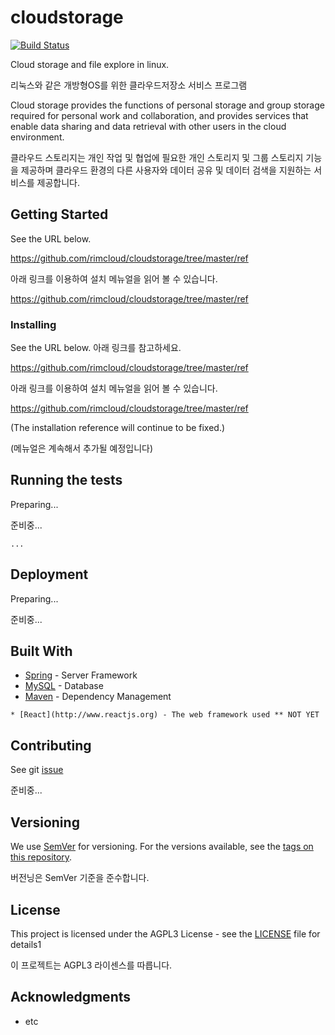 # cloudstorage

[![Build Status](https://travis-ci.org/rimcloud/cloudstorage.svg?branch=master)](https://travis-ci.org/rimcloud/cloudstorage)

Cloud storage and file explore in linux.

리눅스와 같은 개방형OS를 위한 클라우드저장소 서비스 프로그램

Cloud storage provides the functions of personal storage and group storage required for personal work and collaboration, and provides services that enable data sharing and data retrieval with other users in the cloud environment.

클라우드 스토리지는 개인 작업 및 협업에 필요한 개인 스토리지 및 그룹 스토리지 기능을 제공하며 클라우드 환경의 다른 사용자와 데이터 공유 및 데이터 검색을 지원하는 서비스를 제공합니다.

## Getting Started

See the URL below.

https://github.com/rimcloud/cloudstorage/tree/master/ref

아래 링크를 이용하여 설치 메뉴얼을 읽어 볼 수 있습니다.

https://github.com/rimcloud/cloudstorage/tree/master/ref

### Installing

See the URL below.
아래 링크를 참고하세요.

https://github.com/rimcloud/cloudstorage/tree/master/ref

아래 링크를 이용하여 설치 메뉴얼을 읽어 볼 수 있습니다.

https://github.com/rimcloud/cloudstorage/tree/master/ref


(The installation reference will continue to be fixed.)

(메뉴얼은 계속해서 추가될 예정입니다)


## Running the tests

Preparing...

준비중...
```
...
```

## Deployment

Preparing...

준비중...

## Built With

* [Spring](https://spring.io/) - Server Framework
* [MySQL](https://www.mysql.com/) - Database
* [Maven](https://maven.apache.org/) - Dependency Management

```
* [React](http://www.reactjs.org) - The web framework used ** NOT YET
```

## Contributing

See git [issue](https://github.com/rimcloud/cloudstorage/issues)

준비중...


## Versioning

We use [SemVer](http://semver.org/) for versioning. For the versions available, see the [tags on this repository](https://github.com/your/project/tags). 

버전닝은 SemVer 기준을 준수합니다.

## License

This project is licensed under the AGPL3 License - see the [LICENSE](LICENSE) file for details1

이 프로젝트는 AGPL3 라이센스를 따릅니다.

## Acknowledgments

* etc
